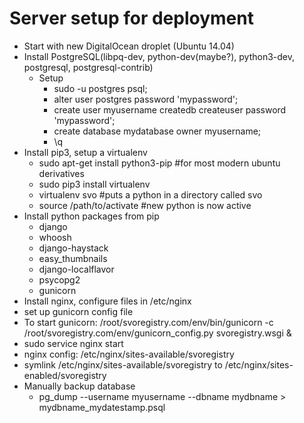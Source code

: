 Server setup for deployment
===========================
* Start with new DigitalOcean droplet (Ubuntu 14.04)
* Install PostgreSQL(libpq-dev, python-dev(maybe?), python3-dev, postgresql, postgresql-contrib)
  * Setup
    * sudo -u postgres psql;
    * alter user postgres password 'mypassword';
    * create user myusername createdb createuser password 'mypassword';
    * create database mydatabase owner myusername;
    * \q
* Install pip3, setup a virtualenv
  * sudo apt-get install python3-pip #for most modern ubuntu derivatives
  * sudo pip3 install virtualenv
  * virtualenv svo #puts a python in a directory called svo
  * source /path/to/activate #new python is now active
* Install python packages from pip
  * django
  * whoosh
  * django-haystack
  * easy_thumbnails
  * django-localflavor
  * psycopg2
  * gunicorn
* Install nginx, configure files in /etc/nginx
* set up gunicorn config file
* To start gunicorn: /root/svoregistry.com/env/bin/gunicorn -c /root/svoregistry.com/env/gunicorn_config.py svoregistry.wsgi &
* sudo service nginx start
* nginx config: /etc/nginx/sites-available/svoregistry
* symlink /etc/nginx/sites-available/svoregistry to /etc/nginx/sites-enabled/svoregistry
* Manually backup database
  * pg_dump --username myusername --dbname mydbname > mydbname_mydatestamp.psql
